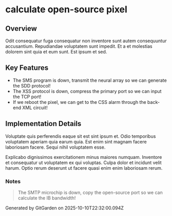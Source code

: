 # calculate open-source pixel

## Overview
Odit consequatur fuga consequatur non inventore sunt autem consequuntur accusantium. Repudiandae voluptatem sunt impedit. Et a et molestias dolorem sint quia et eum sunt. Est ipsum et sed.

## Key Features
- The SMS program is down, transmit the neural array so we can generate the SDD protocol!
- The XSS protocol is down, compress the primary port so we can input the TCP port!
- If we reboot the pixel, we can get to the CSS alarm through the back-end XML circuit!

## Implementation Details
Voluptate quis perferendis eaque sit est sint ipsum et. Odio temporibus voluptatem aperiam quia earum quia. Est enim sint magnam facere laboriosam facere. Sequi nihil voluptatem esse.
 Explicabo dignissimos exercitationem minus maiores numquam. Inventore et consequatur ut voluptatem ex qui voluptas. Culpa dolor et incidunt velit harum. Optio rerum deserunt ut facere quasi enim enim laboriosam rerum.

### Notes
> The SMTP microchip is down, copy the open-source port so we can calculate the IB bandwidth!

Generated by GitGarden on 2025-10-10T22:32:00.094Z